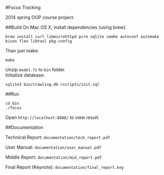 #Focus Tracking

2014 spring OOP course project.

##Build
On Mac OS X, install dependencies (using brew): 
 
	brew install curl libmicrohttpd pcre sqlite cmake autoconf automake bison flex libtool pkg-config

Than just make: 

    make
    
Unzip `model.7z` to `bin` folder.  
Initialize database:

	sqlite3 bin/crawling.db <scripts/init.sql
    
##Run

	cd bin
	./focus
	
Open `http://localhost:8888/` to view result.

##Documentation

Technical Report: `documentation/tech_report.pdf`

User Manual: `documentation/user_manual.pdf`

Middle Report: `documentation/mid_report.pdf`

Final Report (Keynote): `documentation/final_report.key`